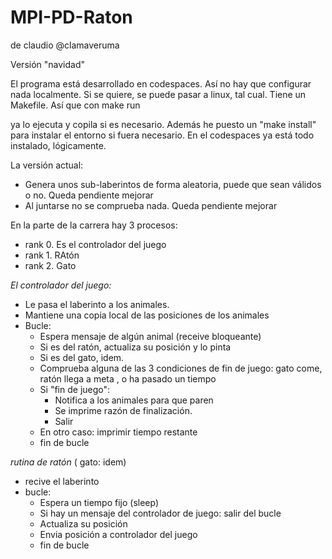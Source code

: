 # MPI-PD-Raton

de claudio @clamaveruma

Versión "navidad"

El programa está desarrollado en codespaces. Así no hay que configurar nada localmente. Si se quiere, se puede pasar a linux, tal cual.
Tiene un Makefile. Así que con 
 make run

ya lo ejecuta y copila si es necesario.
Además he puesto un "make install" para instalar el entorno si fuera necesario. En el codespaces ya está todo instalado, lógicamente.

La versión actual:
  - Genera unos sub-laberintos de forma aleatoria, puede que sean válidos o no. Queda pendiente mejorar
  - Al juntarse no se comprueba nada. Queda pendiente mejorar

En la parte de la carrera hay 3 procesos:
 - rank 0. Es el controlador del juego
 - rank 1. RAtón
 - rank 2. Gato

*El controlador del juego:*
  - Le pasa el laberinto a los animales.
  - Mantiene una copia local de las posiciones de los animales
  - Bucle:
    - Espera mensaje de algún animal (receive bloqueante)
    - Si es del ratón, actualiza su posición y lo pinta
    - Si es del gato, idem.
    - Comprueba alguna de las 3 condiciones de fin de juego: gato come, ratón llega a meta , o ha pasado un tiempo
    - Si "fin de juego":
        - Notifica a los animales para que paren
        - Se imprime razón de finalización.
        - Salir  
    - En otro caso: imprimir tiempo restante
    - fin de bucle 

*rutina de ratón* ( gato: idem)
 - recive el laberinto
 - bucle:
     - Espera un tiempo fijo (sleep)
     - Si hay un mensaje del controlador de juego: salir del bucle
     - Actualiza su posición
     - Envia posición a controlador del juego
     - fin de bucle

